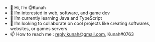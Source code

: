 - 👋 Hi, I’m @Kunah
- 👀 I’m interested in web, software, and game dev
- 🌱 I’m currently learning Java and TypeScript
- 💞️ I’m looking to collaborate on cool projects like creating softwares, websites, or games servers
- 📫 How to reach me : reply.kunah@gmail.com, Kunah#0763

<!---
Kunah/Kunah is a ✨ special ✨ repository because its `README.md` (this file) appears on your GitHub profile.
You can click the Preview link to take a look at your changes.
--->
